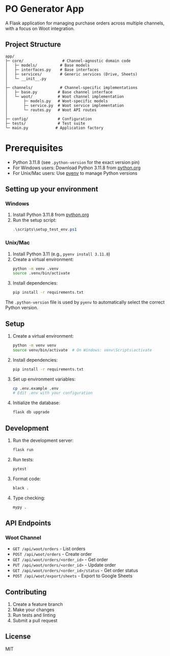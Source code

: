 # PO Generator App

A Flask application for managing purchase orders across multiple channels, with a focus on Woot integration.

## Project Structure

```
app/
├─ core/                 # Channel-agnostic domain code
│   ├─ models/          # Base models
│   ├─ interfaces.py    # Base interfaces
│   ├─ services/        # Generic services (Drive, Sheets)
│   └─ __init__.py
│
├─ channels/            # Channel-specific implementations
│   ├─ base.py         # Base channel interface
│   └─ woot/           # Woot channel implementation
│       ├─ models.py   # Woot-specific models
│       ├─ service.py  # Woot service implementation
│       └─ routes.py   # Woot API routes
│
├─ config/             # Configuration
├─ tests/              # Test suite
└─ main.py            # Application factory
```

# Prerequisites

- Python 3.11.8 (see `.python-version` for the exact version pin)
- For Windows users: Download Python 3.11.8 from [python.org](https://www.python.org/downloads/release/python-3118/)
- For Unix/Mac users: Use [pyenv](https://github.com/pyenv/pyenv) to manage Python versions

## Setting up your environment

### Windows
1. Install Python 3.11.8 from [python.org](https://www.python.org/downloads/release/python-3118/)
2. Run the setup script:
   ```powershell
   .\scripts\setup_test_env.ps1
   ```

### Unix/Mac
1. Install Python 3.11 (e.g., `pyenv install 3.11.8`)
2. Create a virtual environment:
   ```bash
   python -m venv .venv
   source .venv/bin/activate
   ```
3. Install dependencies:
   ```bash
   pip install -r requirements.txt
   ```

The `.python-version` file is used by `pyenv` to automatically select the correct Python version.

## Setup

1. Create a virtual environment:
   ```bash
   python -m venv venv
   source venv/bin/activate  # On Windows: venv\Scripts\activate
   ```

2. Install dependencies:
   ```bash
   pip install -r requirements.txt
   ```

3. Set up environment variables:
   ```bash
   cp .env.example .env
   # Edit .env with your configuration
   ```

4. Initialize the database:
   ```bash
   flask db upgrade
   ```

## Development

1. Run the development server:
   ```bash
   flask run
   ```

2. Run tests:
   ```bash
   pytest
   ```

3. Format code:
   ```bash
   black .
   ```

4. Type checking:
   ```bash
   mypy .
   ```

## API Endpoints

### Woot Channel

- `GET /api/woot/orders` - List orders
- `POST /api/woot/orders` - Create order
- `GET /api/woot/orders/<order_id>` - Get order
- `PUT /api/woot/orders/<order_id>` - Update order
- `GET /api/woot/orders/<order_id>/status` - Get order status
- `POST /api/woot/export/sheets` - Export to Google Sheets

## Contributing

1. Create a feature branch
2. Make your changes
3. Run tests and linting
4. Submit a pull request

## License

MIT 